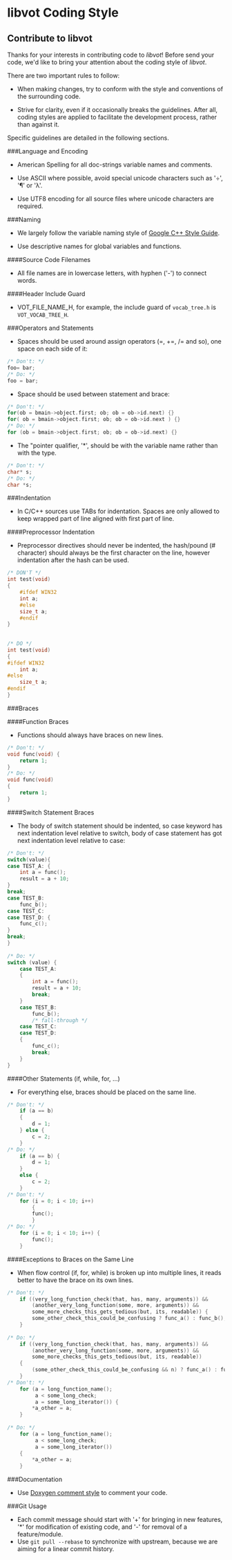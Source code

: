 # libvot Coding Style

## Contribute to libvot
Thanks for your interests in contributing code to *libvot*! Before send your code, we'd like to bring your attention about the coding style of *libvot*.

There are two important rules to follow:
* When making changes, try to conform with the style and conventions of the surrounding code.

* Strive for clarity, even if it occasionally breaks the guidelines. After all, coding styles are applied to facilitate the development process, rather than against it.

Specific guidelines are detailed in the following sections.

###Language and Encoding
* American Spelling for all doc-strings variable names and comments.

* Use ASCII where possible, avoid special unicode characters such as '÷', '¶' or 'λ'.

* Use UTF8 encoding for all source files where unicode characters are required.

###Naming
* We largely follow the variable naming style of [Google C++ Style Guide](https://google.github.io/styleguide/cppguide.html).

* Use descriptive names for global variables and functions.

####Source Code Filenames
* All file names are in lowercase letters, with hyphen ('-') to connect words.

####Header Include Guard
* VOT_FILE_NAME_H, for example, the include guard of `vocab_tree.h` is `VOT_VOCAB_TREE_H`.

###Operators and Statements
* Spaces should be used around assign operators (=, +=, /= and so), one space on each side of it:

```cpp
/* Don't: */
foo= bar;
/* Do: */
foo = bar;
```

* Space should be used between statement and brace:

```cpp
/* Don't: */
for(ob = bmain->object.first; ob; ob = ob->id.next) {}
for( ob = bmain->object.first; ob; ob = ob->id.next ) {}
/* Do: */
for (ob = bmain->object.first; ob; ob = ob->id.next) {}
```

* The "pointer qualifier, '*', should be with the variable name rather than with the type.

```cpp
/* Don't: */
char* s;
/* Do: */
char *s;
```

###Indentation
* In C/C++ sources use TABs for indentation. Spaces are only allowed to keep wrapped part of line aligned with first part of line.

####Preprocessor Indentation
* Preprocessor directives should never be indented, the hash/pound (# character) should always be the first character on the line, however indentation after the hash can be used.

```cpp
/* DON'T */
int test(void)
{
    #ifdef WIN32
    int a;
    #else
    size_t a;
    #endif
}
 
 
/* DO */
int test(void)
{
#ifdef WIN32
    int a;
#else
    size_t a;
#endif
}
```

###Braces

####Function Braces
* Functions should always have braces on new lines.

```cpp
/* Don't: */
void func(void) {
    return 1;
}
/* Do: */
void func(void)
{
    return 1;
}
```

####Switch Statement Braces
* The body of switch statement should be indented, so case keyword has next indentation level relative to switch, body of case statement has got next indentation level relative to case:

```cpp
/* Don't: */
switch(value){
case TEST_A: {
    int a = func();
    result = a + 10;
}
break;
case TEST_B:
    func_b();
case TEST_C:
case TEST_D: {
    func_c();
}
break;
}
 
/* Do: */
switch (value) {
    case TEST_A:
    {
        int a = func();
        result = a + 10;
        break;
    }
    case TEST_B:
        func_b();
        /* fall-through */
    case TEST_C:
    case TEST_D:
    {
        func_c();
        break;
    }
}
```

####Other Statements (if, while, for, ...)
* For everything else, braces should be placed on the same line.

```cpp
/* Don't: */
    if (a == b)
    {
        d = 1;
    } else {
        c = 2;
    }
/* Do: */
    if (a == b) {
        d = 1;
    }
    else {
        c = 2;
    }
/* Don't: */
    for (i = 0; i < 10; i++)
        {
        func();
        }
/* Do: */
    for (i = 0; i < 10; i++) {
        func();
    }
```

####Exceptions to Braces on the Same Line
* When flow control (if, for, while) is broken up into multiple lines, it reads better to have the brace on its own lines.

```cpp
/* Don't: */
    if ((very_long_function_check(that, has, many, arguments)) &&
        (another_very_long_function(some, more, arguments)) &&
        some_more_checks_this_gets_tedious(but, its, readable)) {
        some_other_check_this_could_be_confusing ? func_a() : func_b();
    }
 
/* Do: */
    if ((very_long_function_check(that, has, many, arguments)) &&
        (another_very_long_function(some, more, arguments)) &&
        some_more_checks_this_gets_tedious(but, its, readable))
    {
        (some_other_check_this_could_be_confusing && n) ? func_a() : func_b();
    }
/* Don't: */
    for (a = long_function_name();
         a < some_long_check;
         a = some_long_iterator()) {
        *a_other = a;
    }
 
/* Do: */
    for (a = long_function_name();
         a < some_long_check;
         a = some_long_iterator())
    {
        *a_other = a;
    }
```

###Documentation
* Use [Doxygen comment style](http://www.stack.nl/~dimitri/doxygen/manual/docblocks.html) to comment your code.

###Git Usage
* Each commit message should start with '+' for bringing in new features, '*' for modification of existing code, and '-' for removal of a feature/module.
* Use `git pull --rebase` to synchronize with upstream, because we are aiming for a linear commit history.
